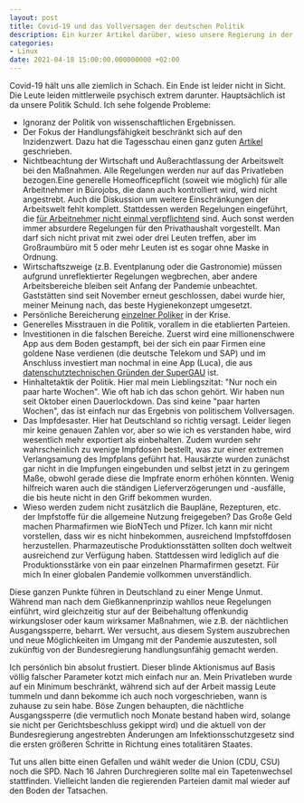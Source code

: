```yaml
---
layout: post
title: Covid-19 und das Vollversagen der deutschen Politik
description: Ein kurzer Artikel darüber, wieso unsere Regierung in der Pandemie komplett versagt
categories:
- Linux
date: 2021-04-18 15:00:00.000000000 +02:00
---
```


Covid-19 hält uns alle ziemlich in Schach. Ein Ende ist leider nicht in Sicht. Die Leute leiden mittlerweile psychisch extrem darunter. Hauptsächlich ist da unsere Politik Schuld. Ich sehe folgende Probleme:

* Ignoranz der Politik von wissenschaftlichen Ergebnissen.
* Der Fokus der Handlungsfähigkeit beschränkt sich auf den Inzidenzwert. Dazu hat die Tagesschau einen ganz guten [Artikel](https://www.tagesschau.de/inland/gesellschaft/infektionsschutzgesetz-111.html) geschrieben.
* Nichtbeachtung der Wirtschaft und Außerachtlassung der Arbeitswelt bei den Maßnahmen. Alle Regelungen werden nur auf das Privatleben bezogen.Eine generelle Homeofficepflicht (soweit wie möglich) für alle Arbeitnehmer in Bürojobs, die dann auch kontrolliert wird, wird nicht angestrebt. Auch die Diskussion um weitere Einschränkungen der Arbeitswelt fehlt komplett. Stattdessen werden Regelungen eingeführt, die [für Arbeitnehmer nicht einmal verpflichtend](https://www.tagesschau.de/wirtschaft/unternehmen/testpflicht-verordnung-bundeskabinett-scholz-101.html) sind. Auch sonst werden immer absurdere Regelungen für den Privathaushalt vorgestellt. Man darf sich nicht privat mit zwei oder drei Leuten treffen, aber im Großraumbüro mit 5 oder mehr Leuten ist es sogar ohne Maske in Ordnung.
* Wirtschaftszweige (z.B. Eventplanung oder die Gastronomie) müssen aufgrund unreflektierter Regelungen wegbrechen, aber andere Arbeitsbereiche bleiben seit Anfang der Pandemie unbeachtet. Gaststätten sind seit November erneut geschlossen, dabei wurde hier, meiner Meinung nach, das beste Hygienekonzept umgesetzt.
* Persönliche Bereicherung [einzelner Poliker](https://www.zeit.de/politik/deutschland/2021-03/maskenskandal-cdu-affaere-csu-jens-spahn-georg-nuesslein) in der Krise.
* Generelles Misstrauen in die Politik, vorallem in die etablierten Parteien.
* Investitionen in die falschen Bereiche. Zuerst wird eine millionenschwere App aus dem Boden gestampft, bei der sich ein paar Firmen eine goldene Nase verdienen (die deutsche Telekom und SAP) und im Anschluss investiert man nochmal in eine App (Luca), die aus [datenschutztechnischen Gründen der SuperGAU](https://www.golem.de/news/bewegungsprofil-auslesbar-sicherheitsluecke-bei-schluesselanhaengern-der-luca-app-2104-155706.html) ist. 
* Hinhaltetaktik der Politik. Hier mal mein Lieblingszitat: "Nur noch ein paar harte Wochen". Wie oft hab ich das schon gehört. Wir haben nun seit Oktober einen Dauerlockdown. Das sind keine "paar harten Wochen", das ist einfach nur das Ergebnis von politischem Vollversagen.
* Das Impfdesaster. Hier hat Deutschland so richtig versagt. Leider liegen mir keine genauen Zahlen vor, aber so wie ich es verstanden habe, wird wesentlich mehr exportiert als einbehalten. Zudem wurden sehr wahrscheinlich zu wenige Impfdosen bestellt, was zur einer extremen Verlangsamung des Impfplans geführt hat. Hausärzte wurden zunächst gar nicht in die Impfungen eingebunden und selbst jetzt in zu geringem Maße, obwohl gerade diese die Impfrate enorm erhöhen könnten. Wenig hilfreich waren auch die ständigen Lieferverzögerungen und -ausfälle, die bis heute nicht in den Griff bekommen wurden.
* Wieso werden zudem nicht zusätzlich die Baupläne, Rezepturen, etc. der Impfstoffe für die allgemeine Nutzung freigegeben? Das Große Geld machen Pharmafirmen wie BioNTech und Pfizer. Ich kann mir nicht vorstellen, dass wir es nicht hinbekommen, ausreichend Impfstoffdosen herzustellen. Pharmazeutische Produktionsstätten sollten doch weltweit ausreichend zur Verfügung haben. Stattdessen wird lediglich auf die Produktionsstärke von ein paar einzelnen Pharmafirmen gesetzt. Für mich In einer globalen Pandemie vollkommen unverständlich.

Diese ganzen Punkte führen in Deutschland zu einer Menge Unmut. Während man nach dem Gießkannenprinzip wahllos neue Regelungen einführt, wird gleichzeitig stur auf der Beibehaltung offenkundig wirkungsloser oder kaum wirksamer Maßnahmen, wie z.B. der nächtlichen Ausgangssperre, beharrt.  Wer versucht, aus diesem System auszubrechen und neue Möglichkeiten im Umgang mit der Pandemie auszutesten, soll zukünftig von der Bundesregierung handlungsunfähig gemacht werden. 

Ich persönlich bin absolut frustiert. Dieser blinde Aktionismus auf Basis völlig falscher Parameter kotzt mich einfach nur an. Mein Privatleben wurde auf ein Minimum beschränkt, während sich auf der Arbeit massig Leute tummeln und dann bekomme ich auch noch vorgeschrieben, wann is zuhause zu sein habe. Böse Zungen behaupten, die nächtliche Ausgangssperre (die vermutlich noch Monate bestand haben wird, solange sie nicht per Gerichtsbeschluss gekippt wird) und die aktuell von der Bundesregierung angestrebten Änderungen am Infektionsschutzgesetz sind die ersten größeren Schritte in Richtung eines totalitären Staates.

Tut uns allen bitte einen Gefallen und wählt weder die Union (CDU, CSU) noch die SPD. Nach 16 Jahren Durchregieren sollte mal ein Tapetenwechsel stattfinden. Vielleicht landen die regierenden Parteien damit mal wieder auf den Boden der Tatsachen.
